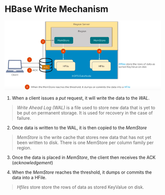 # HBase Write Mechanism

![](2021-07-02-13-56-39.png)

1. When a client issues a *put* request, it will write the data to the *WAL*.

> *Write Ahead Log (WAL)* is a file used to store new data that is yet to be put on permanent storage. It is used for recovery in the case of failure.

2. Once data is written to the WAL, it is then copied to the *MemStore*

> *MemStore* is the write cache that stores new data that has not yet been written to disk. There is one MemStore per column family per region.

3. Once the data is placed in *MemStore*, the client then receives the ACK (*acknowledgement*)

4. When the *MemStore* reaches the threshold, it dumps or commits the data into a HFile.

> *Hfiles* store store the rows of data as stored KeyValue on disk.
